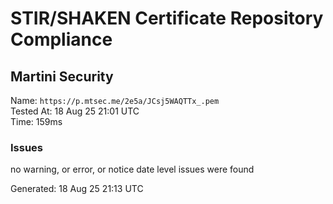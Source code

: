 # STIR/SHAKEN Certificate Repository Compliance

## Martini Security

Name: `https://p.mtsec.me/2e5a/JCsj5WAQTTx_.pem`\
Tested At: 18 Aug 25 21:01 UTC\
Time: 159ms

### Issues

no warning, or error, or notice date level issues were found

Generated: 18 Aug 25 21:13 UTC